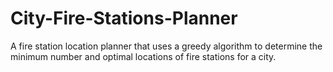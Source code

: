 # City-Fire-Stations-Planner

A fire station location planner that uses a greedy algorithm to determine the minimum number and optimal locations of fire stations for a city. 
